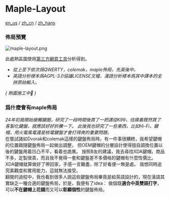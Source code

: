 # Maple-Layout

[en_us](https://github.com/Nyxvectar/maple-layout/blob/main/readme/en_us.md) / [zh_cn](https://github.com/Nyxvectar/maple-layout/blob/main/readme/zh_cn.md) / [zh_hans](https://github.com/Nyxvectar/maple-layout/blob/main/README.md)

### 佈局預覽

![maple-layout.png](https://github.com/Nyxvectar/Nyxvectar/blob/main/maple-layout/maple-layout.png)

此處熱區圖使用[第三方網頁工具](https://www.patrick-wied.at/projects/heatmap-keyboard/)分析得到。   
- _從上至下依次爲QWERTY，colemak，maple佈局，先英後中。_     
- _英語分析樣本爲AGPL-3.0協議LICENSE文檔，漢語分析樣本爲其中譯本的全拼原始輸入。_

_( 熱圖施工中🚧 )_

### 爲什麼會有maple佈局

_24年初我開始接觸鍵圈，研究了一段時間後買了一把邁從K99，估摸着既然買了客製化鍵盤，就應該好好折騰一下。
此後我也研究了一些東西，比如Hi-Fi，鍵帽，用火電風電還是核電鍵盤才會打得爽的重要問題。_    
在嘗試諸如Dvorak和colemak這樣的鍵盤佈局時，有一件事很糟糕，我希望鍵帽的位置跟隨鍵盤佈局一起做出調整，
但OEM鍵帽的分層設計使得擅自調換位置以後的鍵盤用着凹凸不平，看着也詭異。
按照B友的建議，我去尋找XDA鍵帽。商品不多，定製很貴，而且我不覺得一套和鍵盤差不多價格的鍵帽有什麼性價比。
XDA鍵帽就算做好了帶回家，手感一言難盡，除了好看便一無是處。 我想同時追究美觀度和實用能力，這就無法接受。  
翻閱的過程中，我也看到很多人說這些鍵盤佈局畢竟是給英語設計的，現在漢語其實缺乏一種合適的鍵盤佈局，於是，我便有了idea：
做個既**適合中英雙語打字**，可以**不在鍵帽上花錢**而又可以**彰顯個性**的鍵盤佈局。
